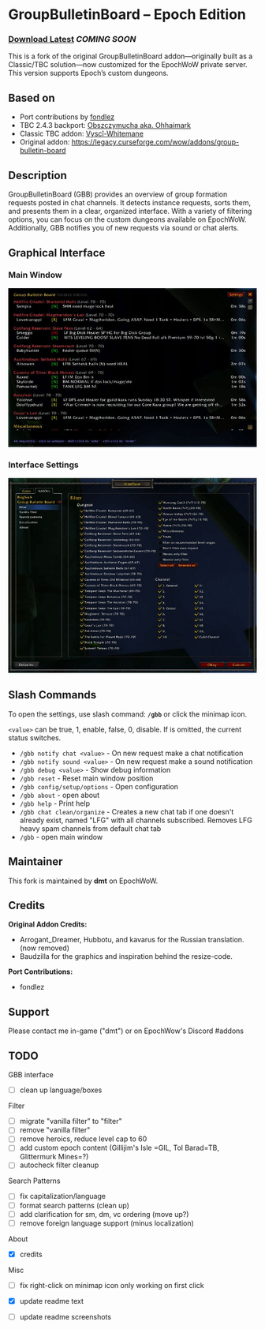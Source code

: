 # GroupBulletinBoard – Epoch Edition

### [Download Latest](https://github.com/GroupBulletinBoard-Epoch/GroupBulletinBoard-Epoch/releases/latest) *COMING SOON*

This is a fork of the original GroupBulletinBoard addon—originally built as a Classic/TBC solution—now customized for the EpochWoW private server. This version supports Epoch’s custom dungeons.

## Based on

- Port contributions by [fondlez](https://github.com/fondlez/GroupBulletinBoard)
- TBC 2.4.3 backport: [Obszczymucha aka. Ohhaimark](https://codeberg.org/obszczymucha/group-bulletin-board-tbc)
- Classic TBC addon: [Vyscî-Whitemane](https://github.com/Vysci/LFG-Bulletin-Board)
- Original addon: https://legacy.curseforge.com/wow/addons/group-bulletin-board

## Description

GroupBulletinBoard (GBB) provides an overview of group formation requests posted in chat channels. It detects instance requests, sorts them, and presents them in a clear, organized interface. With a variety of filtering options, you can focus on the custom dungeons available on EpochWoW. Additionally, GBB notifies you of new requests via sound or chat alerts.

## Graphical Interface

### Main Window
![Main Window screenshot](doc/img/addon-gbb-1.0.0-main.jpg)

### Interface Settings
![Interface Settings screenshot](doc/img/addon-gbb-1.0.0-settings.jpg)

## Slash Commands
To open the settings, use slash command: **`/gbb`** or click the minimap icon.

`<value>` can be true, 1, enable, false, 0, disable. If <value> is omitted, the 
current status switches.

* `/gbb notify chat <value>` - On new request make a chat notification
* `/gbb notify sound <value>` - On new request make a sound notification
* `/gbb debug <value>` - Show debug information
* `/gbb reset` -  Reset main window position
* `/gbb config/setup/options` - Open configuration
* `/gbb about` - open about
* `/gbb help` - Print help
* `/gbb chat clean/organize` - Creates a new chat tab if one doesn't already 
exist, named \"LFG\" with all channels subscribed. Removes LFG heavy spam 
channels from default chat tab
* `/gbb` - open main window

## Maintainer

This fork is maintained by **dmt** on EpochWoW.

## Credits

**Original Addon Credits:**
  - Arrogant_Dreamer, Hubbotu, and kavarus for the Russian translation. (now removed)
  - Baudzilla for the graphics and inspiration behind the resize-code.

**Port Contributions:** 
  - fondlez

## Support

Please contact me in-game ("dmt") or on EpochWow's Discord #addons

## TODO

GBB interface
- [ ] clean up language/boxes

Filter
- [ ] migrate "vanilla filter" to "filter"
- [ ] remove "vanilla filter"
- [ ] remove heroics, reduce level cap to 60
- [ ] add custom epoch content (Gillijim's Isle =GIL, Tol Barad=TB, Glittermurk Mines=?) 
- [ ] autocheck filter cleanup

Search Patterns
- [ ] fix capitalization/language
- [ ] format search patterns (clean up)
- [ ] add clarification for sm, dm, vc ordering (move up?)
- [ ] remove foreign language support (minus localization)

About
- [x] credits

Misc
- [ ] fix right-click on minimap icon only working on first click
- [x] update readme text
- [ ] update readme screenshots







